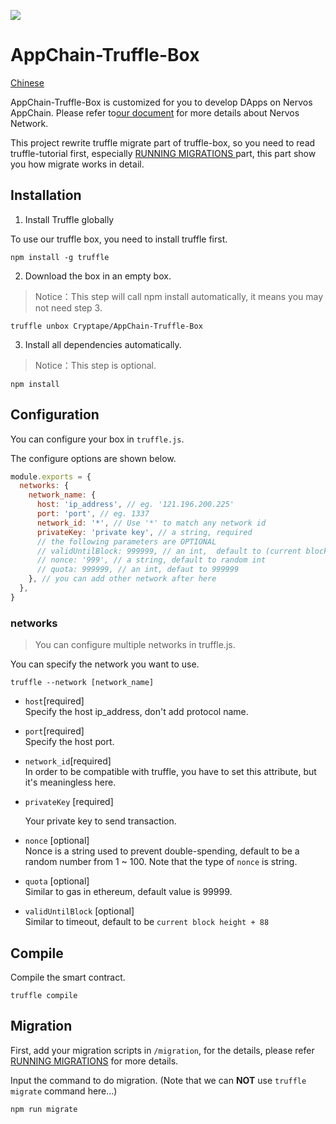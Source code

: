 ![](https://img.shields.io/badge/made%20for-Nervos%20AppChain-blue.svg)

# AppChain-Truffle-Box

[Chinese](https://github.com/cryptape/appchain-truffle-box/blob/master/docs/zh/readme.md)

AppChain-Truffle-Box is customized for you to develop DApps on Nervos AppChain.
Please refer to[our document](https://docs.nervos.org/) for more details about Nervos Network.

This project rewrite truffle migrate part of truffle-box, so you need to read truffle-tutorial first, especially [RUNNING MIGRATIONS ](https://truffleframework.com/docs/truffle/getting-started/running-migrations) part, this part show you how migrate works in detail.

## Installation

1. Install Truffle globally

To use our truffle box, you need to install truffle first.
```
npm install -g truffle
```

2. Download the box in an empty box.
> Notice：This step will call npm install automatically, it means you may not need step 3.
```
truffle unbox Cryptape/AppChain-Truffle-Box
```

3. Install all dependencies automatically.
> Notice：This step is optional.
```
npm install
```

## Configuration

You can configure your box in `truffle.js`.

The configure options are shown below.

```js
module.exports = {
  networks: {
    network_name: {
      host: 'ip_address', // eg. '121.196.200.225'
      port: 'port', // eg. 1337
      network_id: '*', // Use '*' to match any network id
      privateKey: 'private key', // a string, required
      // the following parameters are OPTIONAL
      // validUntilBlock: 999999, // an int,  default to (current block number)+88
      // nonce: '999', // a string, default to random int
      // quota: 999999, // an int, defaut to 999999
    }, // you can add other network after here
  },
}
```

### networks

> You can configure multiple networks in truffle.js.

You can specify the network you want to use.
```
truffle --network [network_name]
```

* `host`[required]  
Specify the host ip_address, don't add protocol name.

* `port`[required]  
Specify the host port.

* `network_id`[required]  
In order to be compatible with truffle, you have to set this attribute, but it's meaningless here.


* `privateKey` [required]  

  Your private key to send transaction.

* `nonce` [optional]  
  Nonce is a string used to prevent double-spending, default to be a random number from 1 ~ 100.
  Note that the type of `nonce` is string.

* `quota` [optional]  
  Similar to gas in ethereum, default value is 99999.

* `validUntilBlock` [optional]  
  Similar to timeout, default to be `current block height + 88`

## Compile
Compile the smart contract.
```
truffle compile
```

## Migration

First, add your migration scripts in `/migration`, for the details, please refer [RUNNING MIGRATIONS](https://truffleframework.com/docs/truffle/getting-started/running-migrations) for more details.

Input the command to do migration. (Note that we can **NOT** use `truffle migrate` command here...)
```
npm run migrate
```
